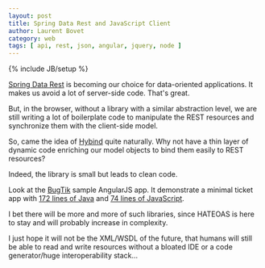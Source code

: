 ```yaml
---
layout: post
title: Spring Data Rest and JavaScript Client
author: Laurent Bovet
category: web
tags: [ api, rest, json, angular, jquery, node ]
---
```

{% include JB/setup %}

[Spring Data Rest](http://projects.spring.io/spring-data-rest/) is becoming our choice for data-oriented applications. It makes us avoid a lot of server-side code. That's great.

But, in the browser, without a library with a similar abstraction level, we are still
writing a lot of boilerplate code to manipulate the REST resources and synchronize them with the client-side model.

So, came the idea of [Hybind](http://lbovet.github.io/hybind/) quite naturally. Why not have a thin layer of dynamic code enriching our model objects to bind them easily to REST resources?

<script async src="https://jsfiddle.net/lbovet/5eoaem4j/embed/js,html,result/dark/"></script>

Indeed, the library is small but leads to clean code.

Look at the [BugTik](https://github.com/lbovet/bugtik) sample AngularJS app. It demonstrate a minimal ticket app with [172 lines of Java](https://github.com/lbovet/bugtik/tree/master/src/main/java/li/chee/bugtik) and [74 lines of JavaScript](https://github.com/lbovet/bugtik/blob/master/src/main/resources/static/app.js).

I bet there will be more and more of such libraries, since HATEOAS is here to stay and will probably increase in complexity.

I just hope it will not be the XML/WSDL of the future, that humans will still be able to read and write resources without a bloated IDE or a code generator/huge interoperability stack...
